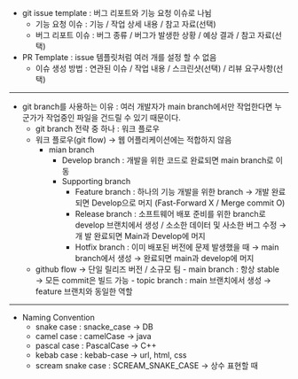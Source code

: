 - git issue template : 버그 리포트와 기능 요청 이슈로 나뉨
	- 기능 요청 이슈 : 기능 / 작업 상세 내용 / 참고 자료(선택)
	- 버그 리포트 이슈 : 버그 종류 / 버그가 발생한 상황 / 예상 결과 / 참고 자료(선택)
- PR Template : issue 템플릿처럼 여러 개를 설정 할 수 없음
	- 이슈 생성 방법 : 연관된 이슈 / 작업 내용 / 스크린샷(선택) / 리뷰 요구사항(선택)
---
- git branch를 사용하는 이유 : 여러 개발자가 main branch에서만 작업한다면 누군가가 작업중인 파일을 건드릴 수 있기 때문이다.
	- git branch 전략 중 하나 : 워크 플로우
	- 워크 플로우(git flow) → 웹 어플리케이션에는 적합하지 않음
   	 	- mian branch
    		- Develop branch : 개발을 위한 코드로 완료되면 main branch로 이동
    		- Supporting branch
        		- Feature branch : 하나의 기능 개발을 위한 branch → 개발 완료되면 Develop으로 머지 (Fast-Forward X / Merge commit O)
       			- Release branch : 소프트웨어 배포 준비를 위한 branch로 develop 브랜치에서 생성 / 소소한 데이터 및 사소한 버그 수정 → 개	발 완료되면 Main과 Develop에 머지
        		- Hotfix branch : 이미 배포된 버전에 문제 발생했을 때 → main branch에서 생성 → 완료되면 main과 develop에 머지
	- github flow → 단일 릴리즈 버전 / 소규모 팀
    		- main branch : 항상 stable → 모든 commit은 빌드 가능
    		- topic branch : main 브랜치에서 생성 → feature 브랜치와 동일한 역할
---
- Naming Convention
    - snake case : snacke_case → DB
    - camel case : camelCase → java
    - pascal case  : PascalCase → C++
    - kebab case : kebab-case → url, html, css
    - scream snake case : SCREAM_SNAKE_CASE → 상수 표현할 때
